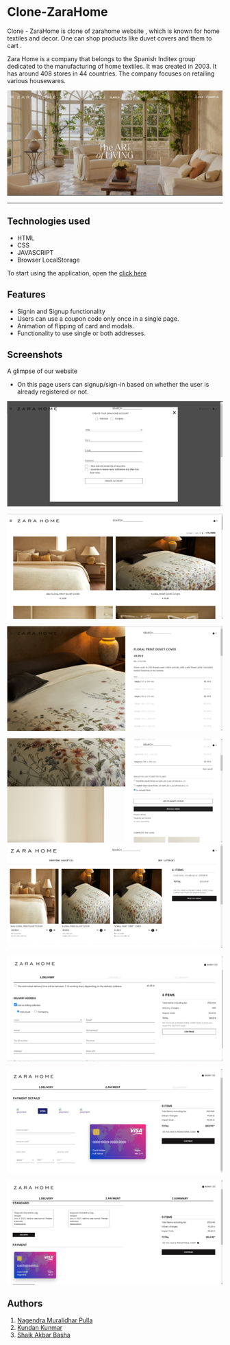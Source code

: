 # Clone-ZaraHome
Clone - ZaraHome is clone of zarahome website , which is known for  home textiles and decor. One can shop products like duvet covers and them to cart .

Zara Home is a company that belongs to the Spanish Inditex group dedicated to the manufacturing of home textiles. It was created in 2003. It has around 408 stores in 44 countries. The company focuses on retailing various housewares.

<!-- ![nord.png](https://cdn.shopify.com/s/files/1/0054/6665/2718/files/bvo-updated-logo-2.png?v=1624107079) -->

![Build Status](https://github.com/nag-murali/readme_images/blob/main/back%20zara%20images/dum%20home.png)


---


## Technologies used
<!-- <hr> -->
- HTML  
- CSS
- JAVASCRIPT
- Browser LocalStorage 
  

To start using the application, open the <a href="https://zarahome.herokuapp.com/" target="_blank">[click here](https://zarahome.herokuapp.com/)</a> 

## Features 
<!-- --- -->
- Signin and Signup functionality
- Users can use a coupon code only once in a single page.
- Animation of flipping of card and modals.
- Functionality to use single or both addresses.

<!-- ## Steps to navigate the website:
<!-- <hr> -->
<!-- - On the Landing Page header, user can click on the 'Admin' Icon to either Sign In or Create an Account
- Once the user has logged in, they are taken back to the Landing Page.
- On the top nav-bar, the user can navigate to the following categories: `All products`, to open the products page
- On the Products Page 
  - On clicking on each product 'Quick View' button. Clicking on it, the user will be shown the details of the product along with the option to add the product to their Cart.
- On hovering on products user get button called 'BUY NOW' bye clicking on it products get add into cart, and user will get popup to go for cart page or checkout page.
- On the Cart page
  - The user can remove a product from the cart.
  - Able to Change the quantity of the product
- On Checkout page, the user is asked to
  - Fill their address and contact details
  - Select a Shipping Method
  - Enter their Credit/Debit card details
  - Place the Order
- On placing the Order, user will redirected to payment page
- Once the payment is done user is will redirected to Home Page. --> 
  

## Screenshots
<!-- --- -->
A glimpse of our website

- On this page users can signup/sign-in based on whether the user is already registered or not.

![Screenshot (115).png](https://github.com/nag-murali/readme_images/blob/main/back%20zara%20images/loginpage.png)


![App Shot](https://github.com/nag-murali/readme_images/blob/main/back%20zara%20images/product%20page.png)

![App Shot](https://github.com/nag-murali/readme_images/blob/main/back%20zara%20images/item%20page.png)

![App Shot](https://github.com/nag-murali/readme_images/blob/main/back%20zara%20images/item%20page%20process%20order.png)
![App Shot](https://github.com/nag-murali/readme_images/blob/main/back%20zara%20images/cart%20page.png)

![App Shot](https://github.com/nag-murali/readme_images/blob/main/back%20zara%20images/checkout%20page.png)

![App Shot](https://github.com/nag-murali/readme_images/blob/main/back%20zara%20images/payment%20page.png)

![App Shot](https://github.com/nag-murali/readme_images/blob/main/back%20zara%20images/summary%20pages.png)
<!-- - The landing page where users cans see various categories and subcategories along with offers and discounts.


![Screenshot (110).png](	https://cdn.hashnode.com/res/hashnode/image/upload/v1639927185177/diTNoIr4q.png?auto=compress)
---


![Screenshot (113).png](https://cdn.hashnode.com/res/hashnode/image/upload/v1639927362366/9XZqQtnu_.png?auto=compress)

- The products list page is where the list of products of a particular category are shown, the user has options to sort products and filter products as per his needs.
![Screenshot (121).png](https://cdn.hashnode.com/res/hashnode/image/upload/v1639929001512/ASDuGgFPR.png?auto=compress)
![Screenshot (113).png](https://cdn.hashnode.com/res/hashnode/image/upload/v1639927503511/CQeMJ80WI.png?auto=compress)
	
---
- A complete detailed product page displays all the details regarding the product, here we have given the user an option to add to the cart option if he/she like to buy the product.


![Screenshot (121).png](https://cdn.hashnode.com/res/hashnode/image/upload/v1642939092811/M3Pjd5mt-.png?auto=compress)

---
- Cart page has all the items that are added to the cart/bag by the user.

![Screenshot (123).png](https://cdn.hashnode.com/res/hashnode/image/upload/v1639929128790/wHpCOmGOu.png?auto=compress)
---
- On the checkout page, the user enters his shipping address and credit card details in order to place the order.

![Screenshot (122).png](https://cdn.hashnode.com/res/hashnode/image/upload/v1639929451111/naWajOWXD.png?auto=compress)
![Screenshot (122).png](https://cdn.hashnode.com/res/hashnode/image/upload/v1639929567030/JsHdxOAAeM.png?auto=compress)
--- -->


## Authors

  1. [Nagendra Muralidhar Pulla](https://github.com/nag-murali) 
  2. [Kundan Kunmar ](https://github.com/vaibhav123-dev) 
  3. [Shaik Akbar Basha](https://github.com/mujhusain) 
 
